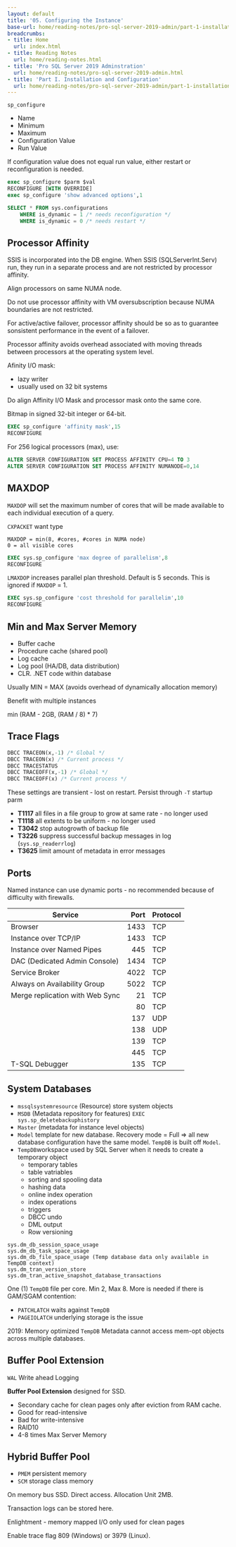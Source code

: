 ```yaml
---
layout: default
title: '05. Configuring the Instance'
base-url: home/reading-notes/pro-sql-server-2019-admin/part-1-installation-and-configuration/05-configuring-the-instance.html
breadcrumbs:
- title: Home
  url: index.html
- title: Reading Notes
  url: home/reading-notes.html
- title: 'Pro SQL Server 2019 Adminstration'
  url: home/reading-notes/pro-sql-server-2019-admin.html
- title: 'Part I. Installation and Configuration'
  url: home/reading-notes/pro-sql-server-2019-admin/part-1-installation-and-configuration.html
---
```


`sp_configure`

- Name
- Minimum
- Maximum
- Configuration Value
- Run Value

If configuration value does not equal run value, either restart or reconfiguration is needed.

```sql
exec sp_configure $parm $val
RECONFIGURE [WITH OVERRIDE]
exec sp_configure 'show advanced options',1

SELECT * FROM sys.configurations
    WHERE is_dynamic = 1 /* needs reconfiguration */
    WHERE is_dynamic = 0 /* needs restart */
```

## Processor Affinity

SSIS is incorporated into the DB engine. When SSIS (SQLServerInt.Serv) run, they run in a separate process and are not restricted by processor affinity.

Align processors on same NUMA node.

Do not use processor affinity with VM oversubscription because NUMA boundaries are not restricted.

For active/active failover, processor affinity should be so as to guarantee sonsistent performance in the event of a failover.

Processor affinity avoids overhead associated with moving threads between processors at the operating system level.

Afinity I/O mask:

- lazy writer
- usually used on 32 bit systems

Do align Affinity I/O Mask and processor mask onto the same core.

Bitmap in signed 32-bit integer or 64-bit.

```sql
EXEC sp_configure 'affinity mask',15
RECONFIGURE
```

For 256 logical processors (max), use:

```sql
ALTER SERVER CONFIGURATION SET PROCESS AFFINITY CPU=4 TO 3
ALTER SERVER CONFIGURATION SET PROCESS AFFINITY NUMANODE=0,14
```

## MAXDOP

`MAXDOP` will set the maximum number of cores that will be made available to each individual execution of a query.

`CXPACKET` want type

```text
MAXDOP = min(8, #cores, #cores in NUMA node)
0 = all visible cores
```

```sql
EXEC sys.sp_configure 'max degree of parallelism',8
RECONFIGURE
```

`LMAXDOP` increases parallel plan threshold. Default is 5 seconds. This is ignored if `MAXDOP` = 1.

```sql
EXEC sys.sp_configure 'cost threshold for parallelim',10
RECONFIGURE
```

## Min and Max Server Memory

- Buffer cache
- Procedure cache (shared pool)
- Log cache
- Log pool (HA/DB, data distribution)
- CLR. .NET code within database

Usually MIN = MAX (avoids overhead of dynamically allocation memory)

Benefit with multiple instances

min (RAM - 2GB, (RAM / 8) * 7)

## Trace Flags

```sql
DBCC TRACEON(x,-1) /* Global */
DBCC TRACEON(x) /* Current process */
DBCC TRACESTATUS
DBCC TRACEOFF(x,-1) /* Global */
DBCC TRACEOFF(x) /* Current process */
```

These settings are transient - lost on restart. Persist through `-T` startup parm

- __T1117__ all files in a file group to grow at same rate - no longer used
- __T1118__ all extents to be uniform - no longer used
- __T3042__ stop autogrowth of backup file
- __T3226__ suppress successful backup messages in log (`sys.sp_readerrlog`)
- __T3625__ limit amount of metadata in error messages

## Ports

Named instance can use dynamic ports - no recommended because of difficulty with firewalls.

| Service | Port | Protocol |
| --- | ---: | --- |
| Browser | 1433 | TCP |
| Instance over TCP/IP | 1433 | TCP |
| Instance over Named Pipes | 445 | TCP |
| DAC (Dedicated Admin Console) | 1434 | TCP |
| Service Broker | 4022 | TCP |
| Always on Availability Group | 5022 | TCP |
| Merge replication with Web Sync | 21 |TCP |
| | 80 | TCP |
| | 137 | UDP |
| | 138 | UDP |
| | 139 | TCP |
| | 445 | TCP |
| T-SQL Debugger | 135 | TCP |

## System Databases

- `mssqlsystemresource` (Resource) store system objects
- `MSDB` (Metadata repository for features) `EXEC sys.sp_deletebackuphistory`
- `Master` (metadata for instance level objects)
- `Model` template for new database.  Recovery mode = Full => all new database configuration have the same model. `TempDB` is built off `Model`.
- `TempDB`workspace used by SQL Server when it needs to create a temporary object
  - temporary tables
  - table vatriables
  - sorting and spooling data
  - hashing data
  - online index operation
  - index operations
  - triggers
  - DBCC undo
  - DML output
  - Row versioning

```text
sys.dm_db_session_space_usage
sys.dm_db_task_space_usage
sys.dm_db_file_space_usage (Temp database data only available in TempDB context)
sys.dm_tran_version_store
sys.dm_tran_active_snapshot_database_transactions
```

One (1) `TempDB` file per core. Min 2, Max 8. More is needed if there is GAM/SGAM contention:

- `PATCHLATCH` waits against `TempDB`
- `PAGEIOLATCH` underlying storage is the issue

2019: Memory optimized `TempDB` Metadata cannot access mem-opt objects across multiple databases.

## Buffer Pool Extension

`WAL` Write ahead Logging

__Buffer Pool Extension__ designed for SSD.

- Secondary cache for clean pages only after eviction from RAM cache.
- Good for read-intensive
- Bad for write-intensive
- RAID10
- 4-8 times Max Server Memory

## Hybrid Buffer Pool

- `PMEM` persistent memory
- `SCM` storage class memory

On memory bus SSD. Direct access. Allocation Unit 2MB.

Transaction logs can be stored here.

Enlightment - memory mapped I/O only used for clean pages

Enable trace flag 809 (Windows) or 3979 (Linux).
